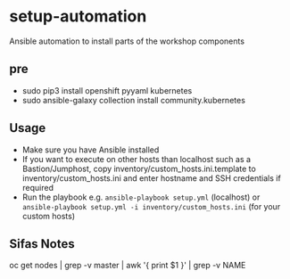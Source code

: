 # setup-automation

Ansible automation to install parts of the workshop components

## pre

- sudo pip3 install openshift pyyaml kubernetes
- sudo ansible-galaxy collection install community.kubernetes

## Usage

- Make sure you have Ansible installed
- If you want to execute on other hosts than localhost such as a Bastion/Jumphost, copy inventory/custom_hosts.ini.template to inventory/custom_hosts.ini and enter hostname and SSH credentials if required
- Run the playbook e.g. `ansible-playbook setup.yml` (localhost) or `ansible-playbook setup.yml -i inventory/custom_hosts.ini` (for your custom hosts)

## Sifas Notes

oc get nodes | grep -v master | awk '{ print $1 }' | grep -v NAME
